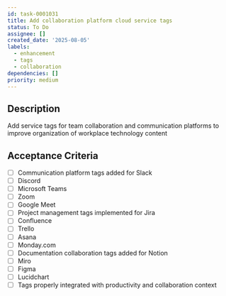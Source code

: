 ```yaml
---
id: task-0001031
title: Add collaboration platform cloud service tags
status: To Do
assignee: []
created_date: '2025-08-05'
labels:
  - enhancement
  - tags
  - collaboration
dependencies: []
priority: medium
---
```


## Description

Add service tags for team collaboration and communication platforms to improve organization of workplace technology content

## Acceptance Criteria

- [ ] Communication platform tags added for Slack
- [ ] Discord
- [ ] Microsoft Teams
- [ ] Zoom
- [ ] Google Meet
- [ ] Project management tags implemented for Jira
- [ ] Confluence
- [ ] Trello
- [ ] Asana
- [ ] Monday.com
- [ ] Documentation collaboration tags added for Notion
- [ ] Miro
- [ ] Figma
- [ ] Lucidchart
- [ ] Tags properly integrated with productivity and collaboration context
